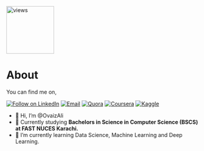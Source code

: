 <a href="https://github.com/OvaizAli"><img alt="views" title="Github views" src="https://komarev.com/ghpvc/?username=OvaizAli&style=flat-square" width="125"/></a>

<h1 align="left">About</h1>

You can find me on,

<p align="left">
  <a href="https://www.linkedin.com/in/ovaiz-ali/"><img title="Follow on LinkedIn" src="https://img.shields.io/badge/LinkedIn-0077B5?style=for-the-badge&logo=linkedin&logoColor=white"/></a>
  <a href="mailto:ovaizali123@gmail.com"><img title="Email" src="https://img.shields.io/badge/Gmail-D14836?style=for-the-badge&logo=gmail&logoColor=white"/></a>
  <a href="https://www.quora.com/profile/Ovaiz-Ali"><img title="Quora" src="https://img.shields.io/badge/Quora-B92B27?style=for-the-badge&logo=quora&logoColor=fff"/></a>
  <a href="https://www.coursera.org/user/74a7f75d3bef1429e014f584adb49625"><img title="Coursera" src="https://img.shields.io/badge/Coursera-0056D2?style=for-the-badge&logo=coursera&logoColor=fff"/></a>
  <a href="https://www.kaggle.com/ovaizali"><img title="Kaggle" src="https://img.shields.io/badge/Kaggle-20BEFF?style=for-the-badge&logo=kaggle&logoColor=fff"/></a>  
  
</p>


- 👋 Hi, I’m @OvaizAli
- 🏫 Currently studying **Bachelors in Science in Computer Science (BSCS) at FAST NUCES Karachi.**
- 🌱 I’m currently learning Data Science, Machine Learning and Deep Learning.


